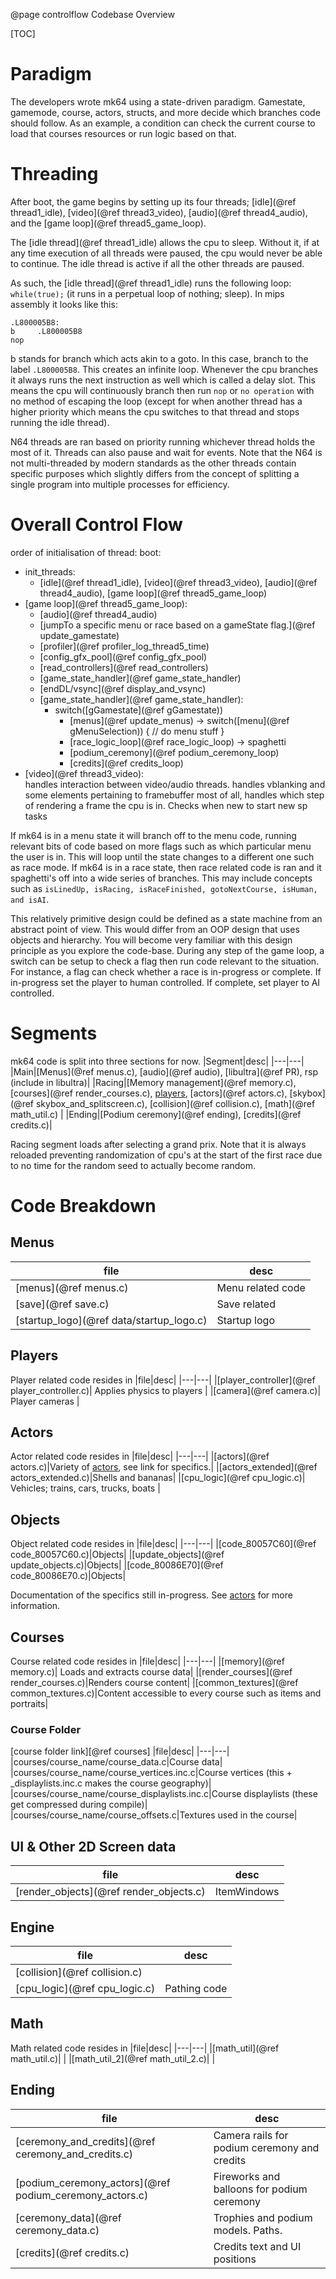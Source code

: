 @page controlflow Codebase Overview

[TOC]

# Paradigm

The developers wrote mk64 using a state-driven paradigm. Gamestate, gamemode, course, actors, structs, and more decide which branches code should follow. As an example, a condition can check the current course to load that courses resources or run logic based on that.

# Threading

After boot, the game begins by setting up its four threads; [idle](@ref thread1_idle), [video](@ref thread3_video), [audio](@ref thread4_audio), and the [game loop](@ref thread5_game_loop).

The [idle thread](@ref thread1_idle) allows the cpu to sleep. Without it, if at any time execution of all threads were paused, the cpu would never be able to continue. The idle thread is active if all the other threads are paused.

As such, the [idle thread](@ref thread1_idle) runs the following loop: `while(true);` (it runs in a perpetual loop of nothing; sleep). In mips assembly it looks like this:

```
.L800005B8:
b     .L800005B8
nop
```

b stands for branch which acts akin to a goto. In this case, branch to the label `.L800005B8`. This creates an infinite loop. Whenever the cpu branches it always runs the next instruction as well which is called a delay slot. This means the cpu will continuously branch then run `nop` or `no operation` with no method of escaping the loop (except for when another thread has a higher priority which means the cpu switches to that thread and stops running the idle thread).

N64 threads are ran based on priority running whichever thread holds the most of it. Threads can also pause and wait for events. Note that the N64 is not multi-threaded by modern standards as the other threads contain specific purposes which slightly differs from the concept of splitting a single program into multiple processes for efficiency.

# Overall Control Flow

order of initialisation of thread:
boot:

- init_threads:<br />
  - [idle](@ref thread1_idle), [video](@ref thread3_video), [audio](@ref thread4_audio), [game loop](@ref thread5_game_loop)<br />
- [game loop](@ref thread5_game_loop):<br />
  - [audio](@ref thread4_audio)<br />
  - [jumpTo a specific menu or race based on a gameState flag.](@ref update_gamestate)<br />
  - [profiler](@ref profiler_log_thread5_time)<br />
  - [config_gfx_pool](@ref config_gfx_pool)<br />
  - [read_controllers](@ref read_controllers)<br />
  - [game_state_handler](@ref game_state_handler)<br />
  - [endDL/vsync](@ref display_and_vsync)<br />
  - [game_state_handler](@ref game_state_handler):<br />
    - switch([gGamestate](@ref gGamestate))<br />
      - [menus](@ref update_menus) -> switch([menu](@ref gMenuSelection)) { // do menu stuff }<br />
      - [race_logic_loop](@ref race_logic_loop) -> spaghetti<br />
      - [podium_ceremony](@ref podium_ceremony_loop)<br />
      - [credits](@ref credits_loop)<br />
- [video](@ref thread3_video):<br />
  handles interaction between video/audio threads.
  handles vblanking and some elements pertaining to framebuffer
  most of all, handles which step of rendering a frame the cpu is in.
  Checks when new to start new sp tasks

If mk64 is in a menu state it will branch off to the menu code, running relevant bits of code based on more flags such as which particular menu the user is in. This will loop until the state changes to a different one such as race mode. If mk64 is in a race state, then race related code is ran and it spaghetti's off into a wide series of branches. This may include concepts such as `isLinedUp, isRacing, isRaceFinished, gotoNextCourse, isHuman, and isAI`.

This relatively primitive design could be defined as a state machine from an abstract point of view. This would differ from an OOP design that uses objects and hierarchy. You will become very familiar with this design principle as you explore the code-base. During any step of the game loop, a switch can be setup to check a flag then run code relevant to the situation. For instance, a flag can check whether a race is in-progress or complete. If in-progress set the player to human controlled. If complete, set player to AI controlled.

# Segments

mk64 code is split into three sections for now.
|Segment|desc|
|---|---|
|Main|[Menus](@ref menus.c), [audio](@ref audio), [libultra](@ref PR), rsp (include in libultra)|
|Racing|[Memory management](@ref memory.c), [courses](@ref render_courses.c), [players](player_controller.c), [actors](@ref actors.c), [skybox](@ref skybox_and_splitscreen.c), [collision](@ref collision.c), [math](@ref math_util.c) |
|Ending|[Podium ceremony](@ref ending), [credits](@ref credits.c)|

Racing segment loads after selecting a grand prix. Note that it is always reloaded preventing randomization of cpu's at the start of the first race due to no time for the random seed to actually become random.

# Code Breakdown

## Menus

| file                                     | desc              |
| ---------------------------------------- | ----------------- |
| [menus](@ref menus.c)                    | Menu related code |
| [save](@ref save.c)                      | Save related      |
| [startup_logo](@ref data/startup_logo.c) | Startup logo      |

## Players

Player related code resides in
|file|desc|
|---|---|
|[player_controller](@ref player_controller.c)| Applies physics to players |
|[camera](@ref camera.c)| Player cameras |

## Actors

Actor related code resides in
|file|desc|
|---|---|
|[actors](@ref actors.c)|Variety of [actors](actorsmenu.html), see link for specifics.|
|[actors_extended](@ref actors_extended.c)|Shells and bananas|
|[cpu_logic](@ref cpu_logic.c)| Vehicles; trains, cars, trucks, boats |

## Objects

Object related code resides in
|file|desc|
|---|---|
|[code_80057C60](@ref code_80057C60.c)|Objects|
|[update_objects](@ref update_objects.c)|Objects|
|[code_80086E70](@ref code_80086E70.c)|Objects|

Documentation of the specifics still in-progress. See [actors](actorsmenu.html) for more information.

## Courses

Course related code resides in
|file|desc|
|---|---|
|[memory](@ref memory.c)| Loads and extracts course data|
|[render_courses](@ref render_courses.c)|Renders course content|
|[common_textures](@ref common_textures.c)|Content accessible to every course such as items and portraits|

### Course Folder

[course folder link][@ref courses]
|file|desc|
|---|---|
|courses/course_name/course_data.c|Course data|
|courses/course_name/course_vertices.inc.c|Course vertices (this + \_displaylists.inc.c makes the course geography)|
|courses/course_name/course_displaylists.inc.c|Course displaylists (these get compressed during compile)|
|courses/course_name/course_offsets.c|Textures used in the course|

## UI & Other 2D Screen data

| file                                    | desc        |
| --------------------------------------- | ----------- |
| [render_objects](@ref render_objects.c) | ItemWindows |

## Engine

| file                          | desc         |
| ----------------------------- | ------------ |
| [collision](@ref collision.c) |              |
| [cpu_logic](@ref cpu_logic.c) | Pathing code |

## Math

Math related code resides in
|file|desc|
|---|---|
|[math_util](@ref math_util.c)| |
|[math_util_2](@ref math_util_2.c)| |

## Ending

| file                                                    | desc                                         |
| ------------------------------------------------------- | -------------------------------------------- |
| [ceremony_and_credits](@ref ceremony_and_credits.c)     | Camera rails for podium ceremony and credits |
| [podium_ceremony_actors](@ref podium_ceremony_actors.c) | Fireworks and balloons for podium ceremony   |
| [ceremony_data](@ref ceremony_data.c)                   | Trophies and podium models. Paths.           |
| [credits](@ref credits.c)                               | Credits text and UI positions                |
